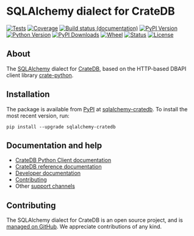 # SQLAlchemy dialect for CrateDB

[![Tests](https://github.com/crate-workbench/sqlalchemy-cratedb/actions/workflows/tests.yml/badge.svg)](https://github.com/crate-workbench/sqlalchemy-cratedb/actions/workflows/tests.yml)
[![Coverage](https://codecov.io/gh/crate-workbench/sqlalchemy-cratedb/branch/main/graph/badge.svg)](https://app.codecov.io/gh/crate-workbench/sqlalchemy-cratedb)
[![Build status (documentation)](https://readthedocs.org/projects/sqlalchemy-cratedb/badge/)](https://crate.io/docs/python/)
[![PyPI Version](https://img.shields.io/pypi/v/sqlalchemy-cratedb.svg)](https://pypi.org/project/sqlalchemy-cratedb/)
[![Python Version](https://img.shields.io/pypi/pyversions/sqlalchemy-cratedb.svg)](https://pypi.org/project/sqlalchemy-cratedb/)
[![PyPI Downloads](https://img.shields.io/pypi/dw/sqlalchemy-cratedb.svg)](https://pypi.org/project/sqlalchemy-cratedb/)
[![Wheel](https://img.shields.io/pypi/wheel/sqlalchemy-cratedb.svg)](https://pypi.org/project/sqlalchemy-cratedb/)
[![Status](https://img.shields.io/pypi/status/sqlalchemy-cratedb.svg)](https://pypi.org/project/sqlalchemy-cratedb/)
[![License](https://img.shields.io/pypi/l/sqlalchemy-cratedb.svg)](https://pypi.org/project/sqlalchemy-cratedb/)


## About

The [SQLAlchemy] dialect for [CrateDB], based on the HTTP-based DBAPI client
library [crate-python].

## Installation

The package is available from [PyPI] at [sqlalchemy-cratedb]. 
To install the most recent version, run:
```shell
pip install --upgrade sqlalchemy-cratedb
```

## Documentation and help

- [CrateDB Python Client documentation](https://crate.io/docs/python/)
- [CrateDB reference documentation](https://crate.io/docs/reference/)
- [Developer documentation](DEVELOP.md)
- [Contributing](CONTRIBUTING.md)
- Other [support channels](https://crate.io/support/)

## Contributing

The SQLAlchemy dialect for CrateDB is an open source project, and is
[managed on GitHub](https://github.com/crate-workbench/sqlalchemy-cratedb). We
appreciate contributions of any kind.


[CrateDB]: https://github.com/crate/crate
[crate-python]: https://github.com/crate/crate-python
[SQLAlchemy]: https://www.sqlalchemy.org
[sqlalchemy-cratedb]: https://pypi.org/project/sqlalchemy-cratedb/
[PyPI]: https://pypi.org/
